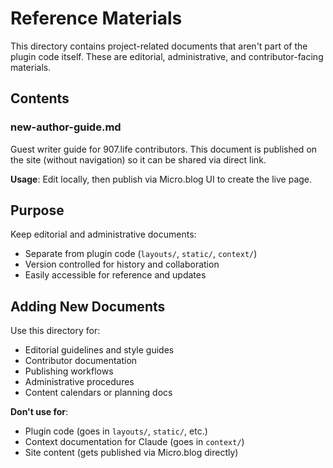 # Reference Materials

This directory contains project-related documents that aren't part of the plugin code itself. These are editorial, administrative, and contributor-facing materials.

## Contents

### new-author-guide.md
Guest writer guide for 907.life contributors. This document is published on the site (without navigation) so it can be shared via direct link.

**Usage**: Edit locally, then publish via Micro.blog UI to create the live page.

## Purpose

Keep editorial and administrative documents:
- Separate from plugin code (`layouts/`, `static/`, `context/`)
- Version controlled for history and collaboration
- Easily accessible for reference and updates

## Adding New Documents

Use this directory for:
- Editorial guidelines and style guides
- Contributor documentation
- Publishing workflows
- Administrative procedures
- Content calendars or planning docs

**Don't use for**:
- Plugin code (goes in `layouts/`, `static/`, etc.)
- Context documentation for Claude (goes in `context/`)
- Site content (gets published via Micro.blog directly)
